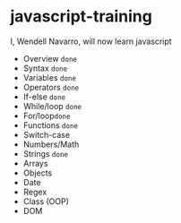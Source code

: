 # javascript-training
I, Wendell Navarro, will now learn javascript


- Overview `done`
- Syntax `done`
- Variables `done`
- Operators `done`
- If-else `done`
- While/loop `done`
- For/loop`done`
- Functions `done`
- Switch-case
- Numbers/Math 
- Strings `done`
- Arrays
- Objects
- Date
- Regex
- Class (OOP)
- DOM
